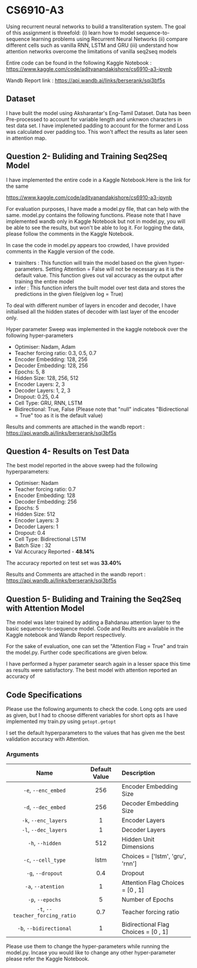# CS6910-A3
Using recurrent neural networks to build a transliteration system.
The goal of this assignment is threefold: 
(i) learn how to model sequence-to-sequence learning problems using Recurrent Neural Networks 
(ii) compare different cells such as vanilla RNN, LSTM and GRU 
(iii) understand how attention networks overcome the limitations of vanilla seq2seq models

Entire code can be found in the following Kaggle Notebook : https://www.kaggle.com/code/adityanandakishore/cs6910-a3-ipynb

Wandb Report link : https://api.wandb.ai/links/berserank/sqi3bf5s

## Dataset
I have bulit the model using Aksharantar's Eng-Tamil Dataset. Data has been Pre-processed to account for variable length and unknwon characters in test data set. I have impleneted padding to account for the former and Loss was calculated over padding too. This won't affect the results as later seen in attention map. 

## Question 2- Buliding and Training Seq2Seq Model

I have implemented the entire code in a Kaggle Notebook.Here is the link for the same

https://www.kaggle.com/code/adityanandakishore/cs6910-a3-ipynb

For evaluation purposes, I have made a model.py file, that can help with the same. model.py contains the following functions. Please note that I have implemented wandb only in Kaggle Notebook but not in model.py, you will be able to see the results, but won't be able to log it. For logging the data, please follow the comments in the Kaggle Notebook.

In case the code in model.py appears too crowded, I have provided comments in the Kaggle version of the code.

- trainIters : This function will train the model based on the given hyper-parameters. Setting Attention = False will not be necessary as it is the default value. This function gives out val accuracy as the output after training the entire model
- infer : This function infers the built model over test data and stores the predictions in the given file(given log = True)

To deal with different number of layers in encoder and decoder, I have initialised all the hidden states of decoder with last layer of the encoder only. 


Hyper parameter Sweep was implemented in the kaggle notebook over the following hyper-parameters

- Optimiser: Nadam, Adam
- Teacher forcing ratio: 0.3, 0.5, 0.7
- Encoder Embedding: 128, 256
- Decoder Embedding: 128, 256
- Epochs: 5, 8
- Hidden Size: 128, 256, 512
- Encoder Layers: 2, 3
- Decoder Layers: 1, 2, 3
- Dropout: 0.25, 0.4
- Cell Type: GRU, RNN, LSTM
- Bidirectional: True, False (Please note that "null" indicates "Bidirectional = True" too as it is the default value)

Results and comments are attached in the wandb report : https://api.wandb.ai/links/berserank/sqi3bf5s
## Question 4- Results on Test Data

The best model reported in the above sweep had the following hyperparameters:
- Optimiser: Nadam
- Teacher forcing ratio: 0.7
- Encoder Embedding: 128
- Decoder Embedding: 256
- Epochs: 5
- Hidden Size: 512
- Encoder Layers: 3
- Decoder Layers: 1
- Dropout: 0.4
- Cell Type: Bidirectional LSTM
- Batch Size : 32
- Val Accuracy Reported - __48.14%__

The accuracy reported on test set was __33.40%__

Results and Comments are attached in the wandb report : https://api.wandb.ai/links/berserank/sqi3bf5s

## Question 5- Buliding and Training the Seq2Seq with Attention Model

The model was later trained by adding a Bahdanau attention layer to the basic sequence-to-sequence model.
Code and Reults are available in the Kaggle notebook and Wandb Report respectively.

For the sake of evaluation, one can set the "Attention Flag = True" and train the model.py. Further code specifications are given below.

I have performed a hyper parameter search again in a lesser space this time as results were satisfactory. The best model with attention reported an accuracy of 

## Code Specifications

Please use the following arguments to check the code. Long opts are used as given, but I had to choose different variables for short opts as I have implemented my train.py using `getopt.getopt`

I set the default hyperparameters to the values that has given me the best validation accuracy with Attention.
### Arguments 

| Name | Default Value | Description |
| :---: | :-------------: | :----------- |
| `-e`, `--enc_embed` | 256 |  Encoder Embedding Size|
| `-d`, `--dec_embed` | 256 |  Decoder Embedding Size|
| `-k`, `--enc_layers` | 1 | Encoder Layers |
| `-l`, `--dec_layers` | 1 | Decoder Layers |
| `-h`, `--hidden` | 512 | Hidden Unit Dimensions |
| `-c`, `--cell_type` | lstm | Choices = ['lstm', 'gru', 'rnn'] | 
| `-g`, `--dropout` | 0.4 | Dropout | 
| `-a`, `--atention` | 1 | Attention Flag Choices = [0 , 1] | 
| `-p`, `--epochs` | 5 | Number of Epochs |
| `-t`, `--teacher_forcing_ratio` | 0.7 | Teacher forcing ratio | 
| `-b`, `--bidirectional` | 1 | Bidirectional Flag Choices = [0 , 1] | 

Please use them to change the hyper-parameters while running the model.py. Incase you would like to change any other hyper-parameter please refer the Kaggle Notebook.

